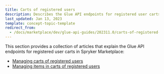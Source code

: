 ```yaml
---
title: Carts of registered users
description: Describes the Glue API endpoints for registered user carts in Spryker Marketplace
last_updated: Jan 13, 2023
template: concept-topic-template
redirect_from:
  - /docs/marketplace/dev/glue-api-guides/202311.0/carts-of-registered-users/carts-of-registered-users.html
---
```


This section provides a collection of articles that explain the Glue API endpoints for registered user carts in Spryker Marketplace:
- [Managing carts of registered users](/docs/pbc/all/cart-and-checkout/latest/marketplace/manage-using-glue-api/carts-of-registered-users/manage-carts-of-registered-users.html)
- [Managing items in carts of registered users](/docs/pbc/all/cart-and-checkout/latest/marketplace/manage-using-glue-api/carts-of-registered-users/manage-items-in-carts-of-registered-users.html)
